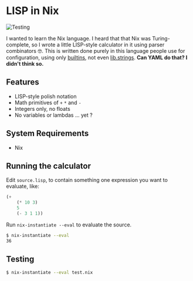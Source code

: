 # LISP in Nix

![Testing](https://github.com/adueck/lisp-in-nix/actions/workflows/testing.yaml/badge.svg)

I wanted to learn the Nix language. I heard that that Nix was Turing-complete, so I wrote a little LISP-style calculator in it using parser combinators 🤓. This is written done purely in this language people use for configuration, using only [builtins](https://nix.dev/manual/nix/2.18/language/builtins), not even [lib.strings](https://ryantm.github.io/nixpkgs/functions/library/strings/). **Can YAML do that? I didn't think so.**

## Features

- LISP-style polish notation
- Math primitives of `+` `*` and `-`
- Integers only, no floats
- No variables or lambdas ... yet ?

## System Requirements

- Nix

## Running the calculator

Edit `source.lisp`, to contain something one expression you want to evaluate, like:

```lisp
(+
    (* 10 3)
    5
    (- 3 1 1))
```

Run `nix-instantiate --eval` to evaluate the source.

```bash
$ nix-instantiate --eval
36
```

## Testing

```bash
$ nix-instantiate --eval test.nix
```
